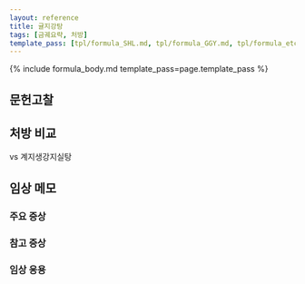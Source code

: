 ```yaml
---
layout: reference
title: 귤지강탕
tags: [금궤요략, 처방]
template_pass: [tpl/formula_SHL.md, tpl/formula_GGY.md, tpl/formula_etc.md]
---
```


{% include formula_body.md template_pass=page.template_pass %}

## 문헌고찰



## 처방 비교

vs 계지생강지실탕

## 임상 메모



### 주요 증상



### 참고 증상



### 임상 응용

